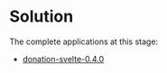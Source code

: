# Solution

The complete applications at this stage:

- [donation-svelte-0.4.0](./archives/donation-svelte-0-4-0.zip)

